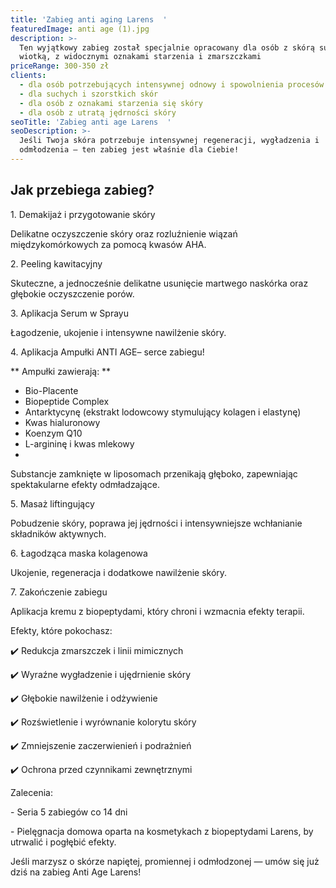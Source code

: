 ```yaml
---
title: 'Zabieg anti aging Larens  '
featuredImage: anti age (1).jpg
description: >-
  Ten wyjątkowy zabieg został specjalnie opracowany dla osób z skórą suchą,
  wiotką, z widocznymi oznakami starzenia i zmarszczkami
priceRange: 300-350 zł
clients:
  - dla osób potrzebujących intensywnej odnowy i spowolnienia procesów starzenia
  - dla suchych i szorstkich skór
  - dla osób z oznakami starzenia się skóry
  - dla osób z utratą jędrności skóry
seoTitle: 'Zabieg anti age Larens  '
seoDescription: >-
  Jeśli Twoja skóra potrzebuje intensywnej regeneracji, wygładzenia i
  odmłodzenia — ten zabieg jest właśnie dla Ciebie!
---
```


## Jak przebiega zabieg?

1\. Demakijaż i przygotowanie skóry  

   Delikatne oczyszczenie skóry oraz rozluźnienie wiązań międzykomórkowych za pomocą kwasów AHA.

2\. Peeling kawitacyjny 

   Skuteczne, a jednocześnie delikatne usunięcie martwego naskórka oraz głębokie oczyszczenie porów.

3\. Aplikacja Serum w Sprayu  

   Łagodzenie, ukojenie i intensywne nawilżenie skóry.

4\. Aplikacja Ampułki ANTI AGE– serce zabiegu!  

**   Ampułki zawierają:  **

*    Bio-Placente  
*    Biopeptide Complex  
*    Antarktycynę (ekstrakt lodowcowy stymulujący kolagen i elastynę)  
*    Kwas hialuronowy  
*    Koenzym Q10  
*    L-argininę i kwas mlekowy  
*

Substancje zamknięte w liposomach przenikają głęboko, zapewniając spektakularne efekty odmładzające.

5\. Masaż liftingujący 

Pobudzenie skóry, poprawa jej jędrności i intensywniejsze wchłanianie składników aktywnych.

6\. Łagodząca maska kolagenowa 

   Ukojenie, regeneracja i dodatkowe nawilżenie skóry.

7\. Zakończenie zabiegu  

   Aplikacja kremu z biopeptydami, który chroni i wzmacnia efekty terapii.

Efekty, które pokochasz:

✔️ Redukcja zmarszczek i linii mimicznych  

✔️ Wyraźne wygładzenie i ujędrnienie skóry  

✔️ Głębokie nawilżenie i odżywienie  

✔️ Rozświetlenie i wyrównanie kolorytu skóry  

✔️ Zmniejszenie zaczerwienień i podrażnień  

✔️ Ochrona przed czynnikami zewnętrznymi

 Zalecenia:

\- Seria 5 zabiegów co 14 dni  

\- Pielęgnacja domowa oparta na kosmetykach z biopeptydami Larens, by utrwalić i pogłębić efekty.

Jeśli marzysz o skórze napiętej, promiennej i odmłodzonej — umów się już dziś na zabieg Anti Age Larens!   
